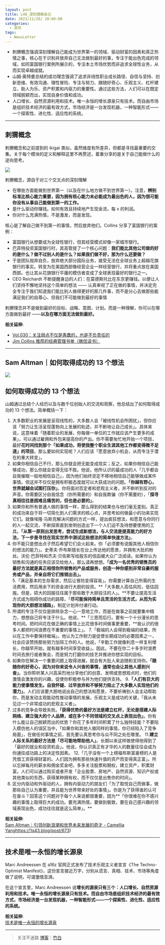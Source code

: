 ```yaml
---
layout: post
title: L48_深刻理解自己
date: 2023/11/26/ 20:00:00
categories:
  - 资讯
tags:
  - NewsLetter
---
```


- 刺猬概念强调深刻理解自己能成为世界第一的领域、驱动财富的因素和真正热情之事，核心在于识别并放弃自己无法做到最好的事，专注于能出色完成的领域，如同富国银行案例所展示的，专注本土市场优势而非追求全球性业务，从而实现卓越成就。
- 山姆·奥特曼总结的成功理念强调了追求非线性职业成长路径、自信与坚持、创新思维、有效沟通、理性冒险、专注与努力、跟随好奇心、乐观主义、杠杆建立、助人为乐、资产积累和内驱力的重要性。通过这些方法，人们可以在既定领域脱颖而出，实现自身价值和成功。
- 人口增长、自然资源利用和技术。唯一永恒的增长源泉只有技术。而自由市场是组织技术经济的最有效方式，市场经济是一台发现机器，一种智能形式——一个探索性、进化性、适应性的系统。

---

## 刺猬概念

刺猬概念和之前提到的 ikigai 类似，虽然维度有所差异，但都是寻找最重要的交集。关于每个模块的定义和解释这里不再赘述，着重分享的是关于自己能做什么的逆向思考。

![](https://pics.naaln.com/blog/2023-12-09-83b7bd.png!post-basicBlog)

刺猬概念，源自于对三个交叉点的深刻理解

- 在哪些方面能做到世界第一（以及在什么地方做不到世界第一）。注意，**辨别标准比核心能力重要，因为拥有核心能力未必能成为最出色的人，因为很可能你没有从事自己能做到第一的工作。**
- 是什么驱动你赚钱。如何有效且持续地产生现金流，每 x 的利润。
- 你对什么充满热情，不是激发，而是发现。

核心是了解自己做不到第一的事情，然后放弃他们。Collins 分享了富国银行的案例：

- 富国银行从想要成为全球性银行，但其经营模式却像一家城市银行。
- 巴菲特投资富国银行时，其高管提了一个核心问题：**我们能比其他公司做的好的是什么？做不过别人的是什么？如果我们做不好，那为什么还要做？**
- 于是团队抛弃自负，放弃绝大部分国际业务，接受无法在全球业务上超越花旗银行的事实。转变为在美国西部像经营企业一样经营银行，并将重点放在美国西部。也让其从花旗银行平庸的模仿者变成了全球表现最好的银行之一。
- CEO Reichardt 不断提醒身边的人们：在莫德斯托比在东京更赚钱。以便让人们坚持不懈地坚持这个简单的想法 —— 认真审视了正在做的事情，并决定完全专注于我们知道我们能比别人做得更好的那几件事，而不是分心去做那些能满足我们的自尊心、但我们不可能做到最好的事情

刺猬理念并不是做到最好的目标、战略、意图、计划。而是一种理解，你可以在哪方面做到最好 ——**以及在哪方面无法做到最好。**

**相关延伸**:  
- [Vol.030：关注弱点不仅是愚蠢的，也是不负责任的](https://xiaobot.net/post/83d3bc4f-aed4-4c3f-90de-6f76e4924c6f)
- [Jim Collins 推荐的经典管理书单（微信读书）](https://weread.qq.com/misc/booklist/7601270_7LhQYjLo8?code=0914Nsll2F312c4Indol2lVVlo14NslJ&state=ok_userinfo)

---

## Sam Altman｜如何取得成功的 13 个想法

![](https://pics.naaln.com/blog/2023-12-09-3f84c3.jpg-basicBlog)

## 如何取得成功的 13 个想法

山姆通过总结个人经历以及与数千位创始人的交流和观察，他总结出了如何取得成功的 13 个想法。简单概括一下：  

1. 大多数职业的发展是呈现线性的，大多数人会「被线性机会所困扰」，但你应该「努力让生活呈现蓬勃向上发展的轨迹，并不断地让自己成长」。具体来说，这意味着「随着职业的发展，你每做一单位的工作就应该产生更多的成果」，可以通过雇佣和外包来提高你的产出。你不需要匆忙地开始一个项目，最好**花时间找到那个「如果成功，将使我整个职业生涯其他工作都变得微不足道」的项目**。那么要如何实现呢？人们应该「愿意放弃小机会，从而专注于潜在的重大转变」。
2. 如果你相信自己不行，那么你就会把无能变成现实；反之，如果你相信自己能够成功，那么你就会变得无往不胜。他说，他所认识的最成功的人「几乎都会自我催眠一般地相信自己」，因为他们始终坚定不移地相信自己能够做成某件事情。但这并不仅仅是拥有积极态度就可以大获成功的问题。**「你越有野心，世界就越会试图打压你」**。你将面对否定者和悲观主义者，并不断听到反对的声音。你需要区分自我信念（你所需要的）和自我欺骗（你不需要的），「**探寻真相往往是困难且痛苦的，但也是必要的」**。
3. 如果你和所有普通人做的事情一样，那么得到的结果也与他们毫无差别。真正的成功来自于将一切简化到人们需求的核心点，并思考如何做最小的功来实现它们。就像埃隆·马斯克解决问题的方式一样，提出疯狂想法，和愿意与你同行的人一起交流，不断探索直到发明创造出下一个人们迫不及待想要使用的工具。**「从第一原则出发思考，尝试生成新想法，与人交流是提高能力的好方法，下一步是寻找在现实世界中测试这些想法的简单快速方法」**。
4. 你不能只是想出点子然后希望它们会火起来。你「必须要有说服其他人相信你的想法的能力」。史蒂夫·乔布斯擅长在台上传达他的愿景，并拥有大批的粉丝。沃伦·巴菲特和杰夫·贝佐斯写给股东的信函被大众广泛阅读。如果你认为销售和沟通的任务应该交给他人，那么请再想想。**「成为一名优秀的销售员的最好方法就是真正相信你所销售的产品或服务，创造一种你感到非常自豪的服务或产品，并亲自将它们推销出去」。**  
5.「满足基本的生存需求，然后让冒险变得容易」。你需要计算自己所需的生活费用，然后用余下的资金进行大胆的投资。**「大多数人高估风险，低估回报。但是，硕大的回报往往属于那些敢于大胆投注的人」。**不要让提高生活方式成为阻碍你成功的路障，「**尽可能保持简单且灵活的生活方式，从而为实现你的大胆想法铺路」**，制定计划并付诸行动。
6. 所谓的专注不仅仅是排除杂念一心一意地工作，而是在做事之前就要集中精力，想想自己将专注于什么。他说，**「三思而后行。要有一个十分漫长的思考时间。把时间花在做正确的事情上比花很多时间做事更重要，**我认识的很多人都把时间浪费在不重要的事情上」。
7.「极端的人会得到极端的结果，所以在工作中要保持极端」。他认为工作耐力是促使长期成功的必要因素之一，社会应该赞扬那些努力加班工作的人。他说，「辛勤工作就像利息一样复利增长，你越早开始，就有越多时间享受收益」。因此，不要在你二十多岁时浪费时间去旅行或者聚会，而是努力打磨你的技艺并推进你想实现的目标。
8. 如果你在解决一个重要问题上取得进展，就会有大批人来追随和支持你。**「跟随你的好奇心，因为对你来说令人兴奋的事情，通常也会让其他人感到兴奋」**。当你聆听某人兴高采烈地分享他们的创意、发明或思想观点时，他们的激情会激发你的兴趣，促使你积极参与并为他们提供支持。
9.**「人们有巨大的能力使事情发生。自我怀疑、过早放弃和不够努力阻止了大多数人实现他们的潜力」**。人们应该要大胆地说出自己的想法和愿景，不要祈祷别人会主动帮助你，而是发动主观能动性推动事情的发展。乐观主义是成功的关键，「我从未见过一个非常成功的悲观主义者」。
10. 过多的竞争会导致失败。**「获得优势的最好方法是建立杠杆，无论是搭建人际网络、建立强大的个人品牌，或在多个不同领域的交叉点上表现出色」**。你有什么能让自己脱颖而出的优势？你花了多年时间积累了什么独特技能？不要陷入模仿他人的误区当中，「如果你和其他人做同样的事情，你已经陷入了竞争局面」，在做任何事情之前，首先要认真思考你与众不同之处在哪里。
11.**建立人际关系的最好方法是「尽可能地帮助他人」**。长期以来这样做使得他得到了「最好的就业和投资机会」。他说，你认识真正有才华的人的数量往往会成为你通往成功路上的决定性因素。
12.「几乎没有一个上榜福布斯富豪榜的人是凭借工资获得财富的。人们因为拥有那些快速升值的资产而变得真正富」。所以忘掉每月的薪水和佣金奖金吧，多多关注股票和期权，建立资产，积累财富。人们可以通过购买或者开发「企业股票、房地产、自然资源、知识产权或其他类似的东西，获得某种拥有权，而不仅仅是出售你的时间」。
13. 区分内驱动和外驱动的人，拥有内驱动力的朋友们「为了取悦自己而做事，做那些自己认为重要，并且能为世界带来好处的事情」。你是为了获得谁的认可在奋斗？回答这个问题对于每个人来说都很重要，因为**「你很难在你不感兴趣的事情上取得巨大的成功。要充满热情，要做到极致，要在自己感兴趣的领域表现出色，成功往往就是这么简单」。**  

**相关延伸**:  
[Sam Altman｜引领创新浪潮和世界未来发展的奇才 - Camellia Yang](https://www.camelliayang.com/blog/sam-altman-collection)https://1q43.blog/post/673)

---

## 技术是唯一永恒的增长源泉

Marc Andreessen 在 a16z 官网正式发布了技术乐观主义者宣言《The Techno-Optimist Manifest》，这份宣言接近万字，分别从谎言、真相、技术、市场等角度做了说明，可谓激情澎湃。

在这个宣言里，Marc Andreessen 说**增长的源泉只有三个：人口增长、自然资源利用和技术。唯一永恒的增长源泉只有技术。而自由市场是组织技术经济的最有效方式，市场经济是一台发现机器，一种智能形式——一个探索性、进化性、适应性的系统。**

**相关延伸**:  
[技术是唯一永恒的增长源泉](https://www.techflowpost.com/article/detail_14228.html)

---

> 关注不迷路 [博客](https://blog.naaln.com/)｜[竹白](https://space.zhubai.love/)